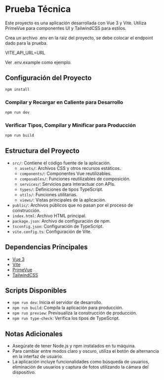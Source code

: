 # Prueba Técnica

Este proyecto es una aplicación desarrollada con Vue 3 y Vite. Utiliza PrimeVue para componentes UI y TailwindCSS para estilos.

Crea un archivo .env en la raíz del proyecto, se debe colocar el endpoint dado para la prueba.

VITE_API_URL=URL

Ver .env.example como ejemplo.

## Configuración del Proyecto

```sh
npm install
```

### Compilar y Recargar en Caliente para Desarrollo

```sh
npm run dev
```

### Verificar Tipos, Compilar y Minificar para Producción

```sh
npm run build
```

## Estructura del Proyecto

- `src/`: Contiene el código fuente de la aplicación.
  - `assets/`: Archivos CSS y otros recursos estáticos.
  - `components/`: Componentes Vue reutilizables.
  - `composables/`: Funciones reutilizables de composición.
  - `services/`: Servicios para interactuar con APIs.
  - `types/`: Definiciones de tipos TypeScript.
  - `utils/`: Funciones utilitarias.
  - `views/`: Vistas principales de la aplicación.
- `public/`: Archivos públicos que no pasan por el proceso de construcción.
- `index.html`: Archivo HTML principal.
- `package.json`: Archivo de configuración de npm.
- `tsconfig.json`: Configuración de TypeScript.
- `vite.config.ts`: Configuración de Vite.

## Dependencias Principales

- [Vue 3](https://vuejs.org/)
- [Vite](https://vitejs.dev/)
- [PrimeVue](https://www.primefaces.org/primevue/)
- [TailwindCSS](https://tailwindcss.com/)

## Scripts Disponibles

- `npm run dev`: Inicia el servidor de desarrollo.
- `npm run build`: Compila la aplicación para producción.
- `npm run preview`: Previsualiza la construcción de producción.
- `npm run type-check`: Verifica los tipos de TypeScript.

## Notas Adicionales

- Asegúrate de tener Node.js y npm instalados en tu máquina.
- Para cambiar entre modos claro y oscuro, utiliza el botón de alternancia en la interfaz de usuario.
- La aplicación incluye funcionalidades como búsqueda de usuarios, eliminación de usuarios y captura de fotos utilizando la cámara del dispositivo.
